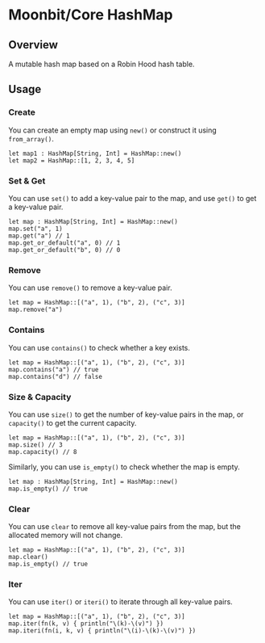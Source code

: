 # Moonbit/Core HashMap

## Overview

A mutable hash map based on a Robin Hood hash table.

## Usage

### Create

You can create an empty map using `new()` or construct it using `from_array()`.

```moonbit
let map1 : HashMap[String, Int] = HashMap::new()
let map2 = HashMap::[1, 2, 3, 4, 5]
```

### Set & Get

You can use `set()` to add a key-value pair to the map, and use `get()` to get a key-value pair.

```moonbit
let map : HashMap[String, Int] = HashMap::new()
map.set("a", 1)
map.get("a") // 1
map.get_or_default("a", 0) // 1
map.get_or_default("b", 0) // 0
```

### Remove

You can use `remove()` to remove a key-value pair.

```moonbit
let map = HashMap::[("a", 1), ("b", 2), ("c", 3)]
map.remove("a")
```

### Contains

You can use `contains()` to check whether a key exists.

```moonbit
let map = HashMap::[("a", 1), ("b", 2), ("c", 3)]
map.contains("a") // true
map.contains("d") // false
```

### Size & Capacity

You can use `size()` to get the number of key-value pairs in the map, or `capacity()` to get the current capacity.

```moonbit
let map = HashMap::[("a", 1), ("b", 2), ("c", 3)]
map.size() // 3
map.capacity() // 8
```

Similarly, you can use `is_empty()` to check whether the map is empty.

```moonbit
let map : HashMap[String, Int] = HashMap::new()
map.is_empty() // true
```

### Clear

You can use `clear` to remove all key-value pairs from the map, but the allocated memory will not change.

```moonbit
let map = HashMap::[("a", 1), ("b", 2), ("c", 3)]
map.clear()
map.is_empty() // true
```

### Iter

You can use `iter()` or `iteri()` to iterate through all key-value pairs.

```moonbit
let map = HashMap::[("a", 1), ("b", 2), ("c", 3)]
map.iter(fn(k, v) { println("\(k)-\(v)") })
map.iteri(fn(i, k, v) { println("\(i)-\(k)-\(v)") })
```
